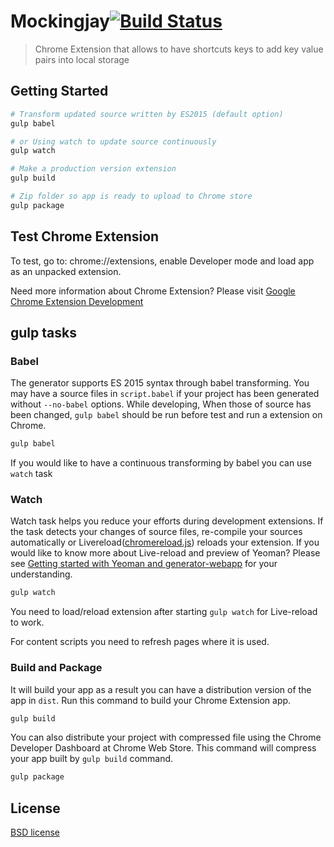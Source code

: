# Mockingjay[![Build Status](https://secure.travis-ci.org/yeoman/generator-chrome-extension.svg?branch=master)](http://travis-ci.org/yeoman/generator-chrome-extension)

> Chrome Extension that allows to have shortcuts keys to add key value pairs into local storage
## Getting Started

```sh
# Transform updated source written by ES2015 (default option)
gulp babel

# or Using watch to update source continuously
gulp watch

# Make a production version extension
gulp build

# Zip folder so app is ready to upload to Chrome store
gulp package
```

## Test Chrome Extension

To test, go to: chrome://extensions, enable Developer mode and load app as an unpacked extension.

Need more information about Chrome Extension? Please visit [Google Chrome Extension Development](http://developer.chrome.com/extensions/devguide.html)


## gulp tasks

### Babel

The generator supports ES 2015 syntax through babel transforming. You may have a source files in `script.babel` if your project has been generated without `--no-babel` options. While developing, When those of source has been changed, `gulp babel` should be run before test and run a extension on Chrome.

```sh
gulp babel
```

If you would like to have a continuous transforming by babel you can use `watch` task

### Watch

Watch task helps you reduce your efforts during development extensions. If the task detects your changes of source files, re-compile your sources automatically or Livereload([chromereload.js](https://github.com/yeoman/generator-chrome-extension/blob/master/app/templates/scripts/chromereload.js)) reloads your extension. If you would like to know more about Live-reload and preview of Yeoman? Please see [Getting started with Yeoman and generator-webapp](http://youtu.be/zBt2g9ekiug?t=3m51s) for your understanding.

```bash
gulp watch
```

You need to load/reload extension after starting `gulp watch` for Live-reload to work. 

For content scripts you need to refresh pages where it is used.

### Build and Package

It will build your app as a result you can have a distribution version of the app in `dist`. Run this command to build your Chrome Extension app.

```bash
gulp build
```

You can also distribute your project with compressed file using the Chrome Developer Dashboard at Chrome Web Store. This command will compress your app built by `gulp build` command.

```bash
gulp package
```

## License

[BSD license](http://opensource.org/licenses/bsd-license.php)
